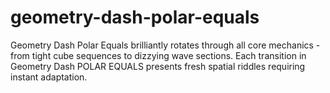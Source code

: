 # geometry-dash-polar-equals
Geometry Dash Polar Equals brilliantly rotates through all core mechanics - from tight cube sequences to dizzying wave sections. Each transition in Geometry Dash POLAR EQUALS presents fresh spatial riddles requiring instant adaptation.
